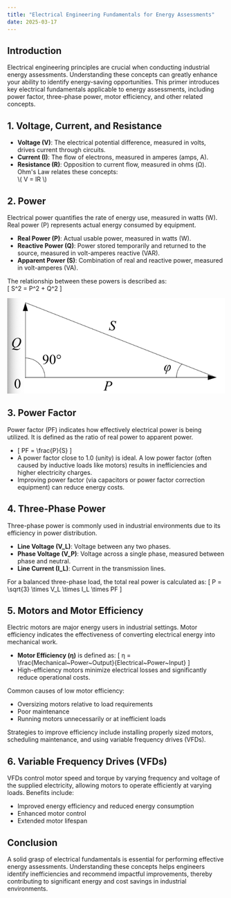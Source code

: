 ```yaml
---
title: "Electrical Engineering Fundamentals for Energy Assessments"
date: 2025-03-17
---
```


## Introduction
Electrical engineering principles are crucial when conducting industrial energy assessments. Understanding these concepts can greatly enhance your ability to identify energy-saving opportunities. This primer introduces key electrical fundamentals applicable to energy assessments, including power factor, three-phase power, motor efficiency, and other related concepts.

## 1. Voltage, Current, and Resistance
- **Voltage (V)**: The electrical potential difference, measured in volts, drives current through circuits.
- **Current (I)**: The flow of electrons, measured in amperes (amps, A).
- **Resistance (R)**: Opposition to current flow, measured in ohms (Ω). Ohm's Law relates these concepts:  
  \\( V = IR \\)

## 2. Power
Electrical power quantifies the rate of energy use, measured in watts (W). Real power (P) represents actual energy consumed by equipment.
- **Real Power (P)**: Actual usable power, measured in watts (W).
- **Reactive Power (Q)**: Power stored temporarily and returned to the source, measured in volt-amperes reactive (VAR).
- **Apparent Power (S)**: Combination of real and reactive power, measured in volt-amperes (VA).

The relationship between these powers is described as:  
\[ S^2 = P^2 + Q^2 \]

![Power Factor Traingle](assets/Electric_power_factor.png)

## 3. Power Factor
Power factor (PF) indicates how effectively electrical power is being utilized. It is defined as the ratio of real power to apparent power.
- \[ PF = \frac{P}{S} \]
- A power factor close to 1.0 (unity) is ideal. A low power factor (often caused by inductive loads like motors) results in inefficiencies and higher electricity charges.
- Improving power factor (via capacitors or power factor correction equipment) can reduce energy costs.

## 4. Three-Phase Power
Three-phase power is commonly used in industrial environments due to its efficiency in power distribution.
- **Line Voltage (V_L)**: Voltage between any two phases.
- **Phase Voltage (V_P)**: Voltage across a single phase, measured between phase and neutral.
- **Line Current (I_L)**: Current in the transmission lines.

For a balanced three-phase load, the total real power is calculated as:
\[ P = \sqrt{3} \times V_L \times I_L \times PF \]

## 5. Motors and Motor Efficiency
Electric motors are major energy users in industrial settings. Motor efficiency indicates the effectiveness of converting electrical energy into mechanical work.
- **Motor Efficiency (η)** is defined as:
\[ η = \frac{Mechanical~Power~Output}{Electrical~Power~Input} \]
- High-efficiency motors minimize electrical losses and significantly reduce operational costs.

Common causes of low motor efficiency:
- Oversizing motors relative to load requirements
- Poor maintenance
- Running motors unnecessarily or at inefficient loads

Strategies to improve efficiency include installing properly sized motors, scheduling maintenance, and using variable frequency drives (VFDs).

## 6. Variable Frequency Drives (VFDs)
VFDs control motor speed and torque by varying frequency and voltage of the supplied electricity, allowing motors to operate efficiently at varying loads. Benefits include:
- Improved energy efficiency and reduced energy consumption
- Enhanced motor control
- Extended motor lifespan

## Conclusion
A solid grasp of electrical fundamentals is essential for performing effective energy assessments. Understanding these concepts helps engineers identify inefficiencies and recommend impactful improvements, thereby contributing to significant energy and cost savings in industrial environments.

